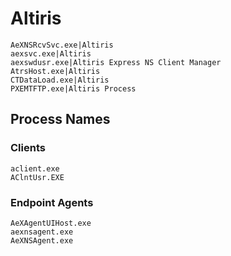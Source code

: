 # Altiris

```
AeXNSRcvSvc.exe|Altiris
aexsvc.exe|Altiris
aexswdusr.exe|Altiris Express NS Client Manager
AtrsHost.exe|Altiris
CTDataLoad.exe|Altiris
PXEMTFTP.exe|Altiris Process
```

## Process Names

### Clients

```
aclient.exe
AClntUsr.EXE
```

### Endpoint Agents

```
AeXAgentUIHost.exe
aexnsagent.exe
AeXNSAgent.exe
```